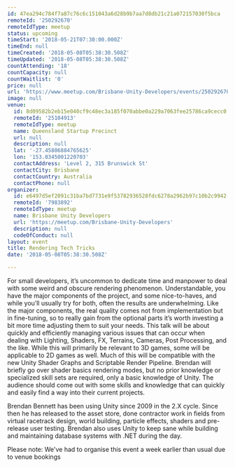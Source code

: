 ```yaml
---
id: 47ea294c784f7a87c76c6c151043a6d28b9b7aa7d8db21c21a072157030f5bca
remoteId: '250292670'
remoteIdType: meetup
status: upcoming
timeStart: '2018-05-21T07:30:00.000Z'
timeEnd: null
timeCreated: '2018-05-08T05:38:30.508Z'
timeUpdated: '2018-05-08T05:38:30.508Z'
countAttending: '18'
countCapacity: null
countWaitlist: '0'
price: null
url: 'https://www.meetup.com/Brisbane-Unity-Developers/events/250292670/'
image: null
venue:
  id: 8d09582b2eb15e040cf9c48ec3a185f070abbe0a229a7063fee25786ca9cecc0
  remoteId: '25104913'
  remoteIdType: meetup
  name: Queensland Startup Precinct
  url: null
  description: null
  lat: '-27.45806884765625'
  lon: '153.0345001220703'
  contactAddress: 'Level 2, 315 Brunswick St'
  contactCity: Brisbane
  contactCountry: Australia
  contactPhone: null
organizer:
  id: e6497d5ef2091c31ba7bd7731e9f53782936528fdc6278a2962b97c10b2c9942
  remoteId: '7983892'
  remoteIdType: meetup
  name: Brisbane Unity Developers
  url: 'https://meetup.com/Brisbane-Unity-Developers'
  description: null
  codeOfConduct: null
layout: event
title: Rendering Tech Tricks
date: '2018-05-08T05:38:30.508Z'

---
```

<p>For small developers, it’s uncommon to dedicate time and manpower to deal with some weird and obscure rendering phenomenon. Understandable, you have the major components of the project, and some nice-to-haves, and while you’ll usually try for both, often the results are underwhelming. Like the major components, the real quality comes not from implementation but in fine-tuning, so to really gain from the optional parts it’s worth investing a bit more time adjusting them to suit your needs. This talk will be about quickly and efficiently managing various issues that can occur when dealing with Lighting, Shaders, FX, Terrains, Cameras, Post Processing, and the like. While this will primarily be relevant to 3D games, some will be applicable to 2D games as well. Much of this will be compatible with the new Unity Shader Graphs and Scriptable Render Pipeline. Brendan will briefly go over shader basics rendering modes, but no prior knowledge or specialized skill sets are required, only a basic knowledge of Unity. The audience should come out with some skills and knowledge that can quickly and easily find a way into their current projects.</p> <p>Brendan Bennett has been using Unity since 2009 in the 2.X cycle. Since then he has released to the asset store, done contractor work in fields from virtual racetrack design, world building, particle effects, shaders and pre-release user testing. Brendan also uses Unity to keep sane while building and maintaining database systems with .NET during the day.</p> <p>Please note: We've had to organise this event a week earlier than usual due to venue bookings</p>
